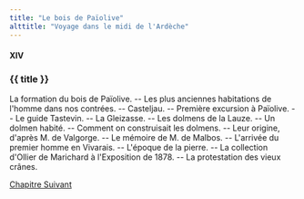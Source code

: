 ```yaml
---
title: "Le bois de Païolive"
alttitle: "Voyage dans le midi de l'Ardèche"
---
```


#### XIV

### {{ title }}

<div class="tltr">

La formation du bois de Païolive. -- Les plus anciennes habitations de l'homme
dans nos contrées. -- Casteljau. -- Première excursion à Païolive. -- Le guide
Tastevin. -- La Gleizasse. -- Les dolmens de la Lauze. -- Un dolmen habité. --
Comment on construisait les dolmens. -- Leur origine, d'après M. de Valgorge. --
Le mémoire de M. de Malbos. -- L'arrivée du premier homme en Vivarais. --
L'époque de la pierre. -- La collection d'Ollier de Marichard à l'Exposition de
1878. -- La protestation des vieux crânes.

</div>

<div id="next">

[Chapitre Suivant](15.html)

</div>
